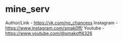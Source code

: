 # mine_serv
Author/Link - https://vk.com/no_chancess
Instagram - https://www.instagram.com/smak0ff/
Youtube - https://www.youtube.com/@smakoff4326
